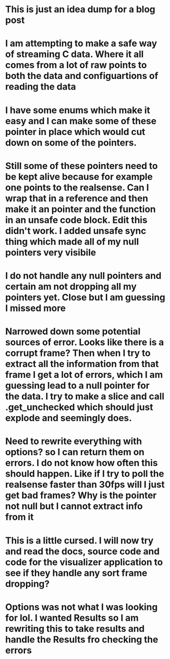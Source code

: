 # This is just an idea dump for a blog post
# I am attempting to make a safe way of streaming C data. Where it all comes from a lot of raw points to both the data and configuartions of reading the data

# I have some enums which make it easy and I can make some of these pointer in place which would cut down on some of the pointers. 

# Still some of these pointers need to be kept alive because for example one points to the realsense. Can I wrap that in a reference and then make it an pointer and the function in an unsafe code block. Edit this didn't work. I added unsafe sync thing which made all of my null pointers very visibile

# I do not handle any null pointers and certain am not dropping all my pointers yet. Close but I am guessing I missed more

# Narrowed down some potential sources of error. Looks like there is a corrupt frame? Then when I try to extract all the information from that frame I get a lot of errors, which I am guessing lead to a null pointer for the data. I try to make a slice and call .get_unchecked which should just explode and seemingly does. 

# Need to rewrite everything with options? so I can return them on errors. I do not know how often this should happen. Like if I try to poll the realsense faster than 30fps will I just get bad frames? Why is the pointer not null but I cannot extract info from it

# This is a little cursed. I will now try and read the docs, source code and code for the visualizer application to see if they handle any sort frame dropping?

# Options was not what I was looking for lol. I wanted Results so I am rewriting this to take results and handle the Results fro checking the errors